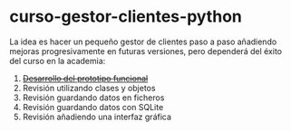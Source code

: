 # curso-gestor-clientes-python

La idea es hacer un pequeño gestor de clientes paso a paso añadiendo mejoras progresivamente en futuras versiones, pero dependerá del éxito del curso en la academia:

1. ~~[Desarrollo del prototipo funcional](https://github.com/hcosta/curso-gestor-clientes-python/tree/1.0)~~
2. Revisión utilizando clases y objetos
3. Revisión guardando datos en ficheros
4. Revisión guardando datos con SQLite
5. Revisión añadiendo una interfaz gráfica
